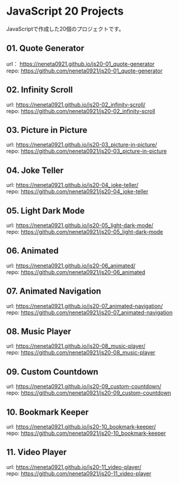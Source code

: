 # JavaScript 20 Projects
JavaScriptで作成した20個のプロジェクトです。

## 01. Quote Generator
url： https://neneta0921.github.io/js20-01_quote-generator <br>
repo: https://github.com/neneta0921/js20-01_quote-generator

## 02. Infinity Scroll
url: https://neneta0921.github.io/js20-02_infinity-scroll/ <br>
repo: https://github.com/neneta0921/js20-02_infinity-scroll

## 03. Picture in Picture
url: https://neneta0921.github.io/js20-03_picture-in-picture/ <br>
repo: https://github.com/neneta0921/js20-03_picture-in-picture

## 04. Joke Teller
url: https://neneta0921.github.io/js20-04_joke-teller/ <br>
repo: https://github.com/neneta0921/js20-04_joke-teller

## 05. Light Dark Mode
url: https://neneta0921.github.io/js20-05_light-dark-mode/ <br>
repo: https://github.com/neneta0921/js20-05_light-dark-mode

## 06. Animated
url: https://neneta0921.github.io/js20-06_animated/ <br>
repo: https://github.com/neneta0921/js20-06_animated

## 07. Animated Navigation
url: https://neneta0921.github.io/js20-07_animated-navigation/ <br>
repo: https://github.com/neneta0921/js20-07_animated-navigation

## 08. Music Player
url: https://neneta0921.github.io/js20-08_music-player/ <br>
repo: https://github.com/neneta0921/js20-08_music-player

## 09. Custom Countdown
url: https://neneta0921.github.io/js20-09_custom-countdown/ <br>
repo: https://github.com/neneta0921/js20-09_custom-countdown

## 10. Bookmark Keeper
url: https://neneta0921.github.io/js20-10_bookmark-keeper/ <br>
repo: https://github.com/neneta0921/js20-10_bookmark-keeper

## 11. Video Player 
url: https://neneta0921.github.io/js20-11_video-player/ <br>
repo: https://github.com/neneta0921/js20-11_video-player

